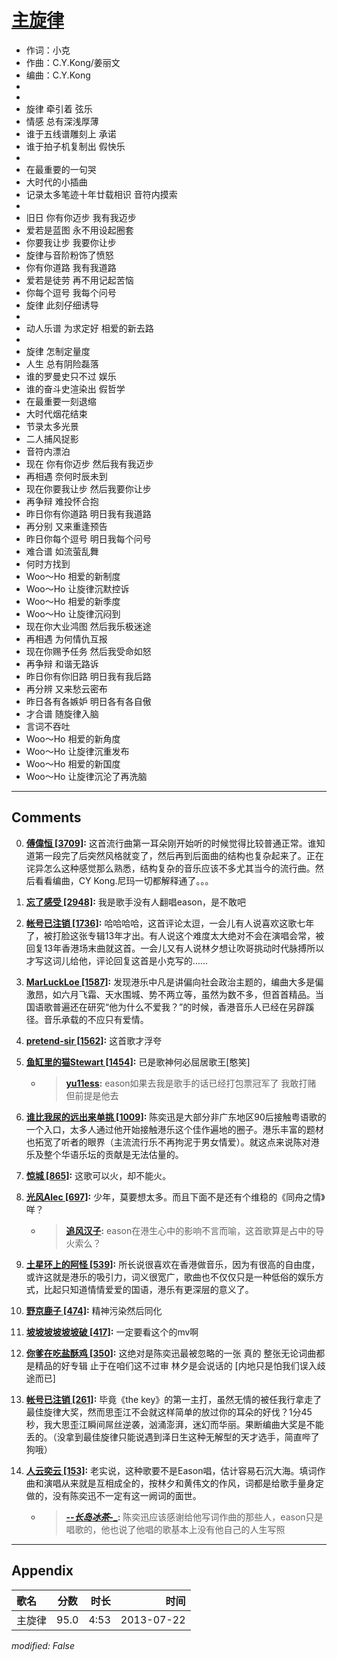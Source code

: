 # [主旋律](https://music.163.com/song?id=26523013)

* 作词：小克
* 作曲：C.Y.Kong/姜丽文
* 编曲：C.Y.Kong
*
*
* 旋律 牵引着 弦乐
* 情感 总有深浅厚薄
* 谁于五线谱雕刻上 承诺
* 谁于拍子机复制出 假快乐
* 
* 在最重要的一句哭
* 大时代的小插曲
* 记录太多笔迹十年廿载相识 音符内摸索
* 
* 旧日 你有你迈步 我有我迈步
* 爱若是蓝图 永不用设起圈套
* 你要我让步 我要你让步
* 旋律与音阶粉饰了愤怒
* 你有你道路 我有我道路
* 爱若是徒劳 再不用记起苦恼
* 你每个逗号 我每个问号
* 旋律 此刻仔细诱导
* 
* 动人乐谱 为求定好 相爱的新去路
* 
* 旋律 怎制定量度
* 人生 总有阴险磊落
* 谁的罗曼史只不过 娱乐
* 谁的奋斗史渲染出 假哲学
* 在最重要一刻退缩
* 大时代烟花结束
* 节录太多光景
* 二人捕风捉影
* 音符内漂泊
* 现在 你有你迈步 然后我有我迈步
* 再相遇 奈何时辰未到
* 现在你要我让步 然后我要你让步
* 再争辩 难投怀合抱
* 昨日你有你道路 明日我有我道路
* 再分别 又来重逢预告
* 昨日你每个逗号 明日我每个问号
* 难合谱 如流萤乱舞
* 何时方找到
* Woo～Ho 相爱的新制度
* Woo～Ho 让旋律沉默控诉
* Woo～Ho 相爱的新季度
* Woo～Ho 让旋律沉闷到
* 现在你大业鸿图 然后我乐极迷途
* 再相遇 为何情仇互报
* 现在你赐予任务 然后我受命如怒
* 再争辩 和谐无路诉
* 昨日你有你旧路 明日我有我后路
* 再分辨 又来愁云密布
* 昨日各有各嫉妒 明日各有各自傲
* 才合谱 随旋律入脑
* 言词不吞吐
* Woo～Ho 相爱的新角度
* Woo～Ho 让旋律沉重发布
* Woo～Ho 相爱的新国度
* Woo～Ho 让旋律沉沦了再洗脑


---

## Comments
0. **[傅偉恒 \[3709\]](https://music.163.com/#/user/home?id=606475):** 这首流行曲第一耳朵刚开始听的时候觉得比较普通正常。谁知道第一段完了后突然风格就变了，然后再到后面曲的结构也复杂起来了。正在诧异怎么这种感觉那么熟悉，结构复杂的音乐应该不多尤其当今的流行曲。然后看看编曲，CY Kong.尼玛一切都解释通了。。。

1. **[忘了感受 \[2948\]](https://music.163.com/#/user/home?id=56011939):** 我是歌手没有人翻唱eason，是不敢吧

2. **[帐号已注销 \[1736\]](https://music.163.com/#/user/home?id=54306648):** 哈哈哈哈，这首评论太逗，一会儿有人说喜欢这歌七年了，被打脸这张专辑13年才出。有人说这个难度太大绝对不会在演唱会常，被回复13年香港场末曲就这首。一会儿又有人说林夕想让吹哥挑动时代脉搏所以才写这词儿给他，评论回复这首是小克写的……

3. **[MarLuckLoe \[1587\]](https://music.163.com/#/user/home?id=81937575):** 发现港乐中凡是讲偏向社会政治主题的，编曲大多是偏激昂，如六月飞霜、天水围城、势不两立等，虽然为数不多，但首首精品。当国语歌普遍还在研究“他为什么不爱我？”的时候，香港音乐人已经在另辟蹊径。音乐承载的不应只有爱情。

4. **[pretend-sir \[1562\]](https://music.163.com/#/user/home?id=30698989):** 这首歌才浮夸

5. **[鱼缸里的猫Stewart \[1454\]](https://music.163.com/#/user/home?id=73080529):** 已是歌神何必屈居歌王[憨笑]
	* > **[yu11ess](https://music.163.com/#/user/home?id=80170250):** eason如果去我是歌手的话已经打包票冠军了 我敢打赌 但前提是他去

6. **[谁比我尿的远出来单挑 \[1009\]](https://music.163.com/#/user/home?id=66068617):** 陈奕迅是大部分非广东地区90后接触粤语歌的一个入口，太多人通过他开始接触港乐这个佳作遍地的圈子。港乐丰富的题材也拓宽了听者的眼界（主流流行乐不再拘泥于男女情爱）。就这点来说陈对港乐及整个华语乐坛的贡献是无法估量的。

7. **[惊城 \[865\]](https://music.163.com/#/user/home?id=106039222):** 这歌可以火，却不能火。

8. **[光风Alec \[697\]](https://music.163.com/#/user/home?id=481004):** 少年，莫要想太多。而且下面不是还有个维稳的《同舟之情》咩？
	* > **[追风汉子](https://music.163.com/#/user/home?id=2726417):** eason在港生心中的影响不言而喻，这首歌算是占中的导火索么？

9. **[土星环上的阿怪 \[539\]](https://music.163.com/#/user/home?id=76966052):** 所长说很喜欢在香港做音乐，因为有很高的自由度，或许这就是港乐的吸引力，词义很宽广，歌曲也不仅仅只是一种低俗的娱乐方式，比起只知道情情爱爱的国语，港乐有更深层的意义了。

10. **[野京鹿子 \[474\]](https://music.163.com/#/user/home?id=45675850):** 精神污染然后同化 

11. **[坡坡坡坡坡坡破 \[417\]](https://music.163.com/#/user/home?id=20028674):** 一定要看这个的mv啊

12. **[你爹在吃盐酥鸡 \[350\]](https://music.163.com/#/user/home?id=103553147):** 这绝对是陈奕迅最被忽略的一张   真的  整张无论词曲都是精品的好专辑   止于在咱们这不过审   林夕是会说话的 [内地只是怕我们误入歧途而已]

13. **[帐号已注销 \[261\]](https://music.163.com/#/user/home?id=111818917):** 毕竟《the key》的第一主打，虽然无情的被任我行拿走了最佳旋律大奖，然而思歪江不会就这样简单的放过你的耳朵的好伐？1分45秒，我大思歪江瞬间屌丝逆袭，汹涌澎湃，迷幻而华丽。果断编曲大奖是不能丢的。（没拿到最佳旋律只能说遇到泽日生这种无解型的天才选手，简直哔了狗哦）

14. **[人云奕云 \[153\]](https://music.163.com/#/user/home?id=58353275):** 老实说，这种歌要不是Eason唱，估计容易石沉大海。填词作曲和演唱从来就是互相成全的，按林夕和黄伟文的作风，词都是给歌手量身定做的，没有陈奕迅不一定有这一阙词的面世。
	* > **[-_-长岛冰茶_-_](https://music.163.com/#/user/home?id=30938900):** 陈奕迅应该感谢给他写词作曲的那些人，eason只是唱歌的，他也说了他唱的歌基本上没有他自己的人生写照



---

## Appendix

|歌名|分数|时长|时间|
|:---|:---:|---:|---:|
|主旋律|95.0|4:53|2013-07-22

*modified: False*